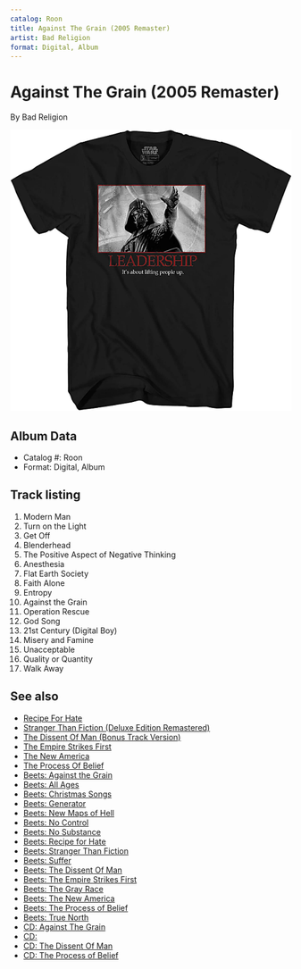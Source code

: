 ```yaml
---
catalog: Roon
title: Against The Grain (2005 Remaster)
artist: Bad Religion
format: Digital, Album
---
```


# Against The Grain (2005 Remaster)

By Bad Religion

![](../../assets/albumcovers/Bad_Religion-Against_The_Grain_2005_Remaster.png)

## Album Data

- Catalog #: Roon
- Format: Digital, Album


## Track listing


1. Modern Man
2. Turn on the Light
3. Get Off
4. Blenderhead
5. The Positive Aspect of Negative Thinking
6. Anesthesia
7. Flat Earth Society
8. Faith Alone
9. Entropy
10. Against the Grain
11. Operation Rescue
12. God Song
13. 21st Century (Digital Boy)
14. Misery and Famine
15. Unacceptable
16. Quality or Quantity
17. Walk Away


## See also

- [Recipe For Hate](Recipe_For_Hate.md)
- [Stranger Than Fiction (Deluxe Edition Remastered)](Stranger_Than_Fiction_Deluxe_Edition_Remastered.md)
- [The Dissent Of Man (Bonus Track Version)](The_Dissent_Of_Man_Bonus_Track_Version.md)
- [The Empire Strikes First](The_Empire_Strikes_First.md)
- [The New America](The_New_America.md)
- [The Process Of Belief](The_Process_Of_Belief.md)
- [Beets: Against the Grain](../../Beets/Bad_Religion/Against_the_Grain.md)
- [Beets: All Ages](../../Beets/Bad_Religion/All_Ages.md)
- [Beets: Christmas Songs](../../Beets/Bad_Religion/Christmas_Songs.md)
- [Beets: Generator](../../Beets/Bad_Religion/Generator.md)
- [Beets: New Maps of Hell](../../Beets/Bad_Religion/New_Maps_of_Hell.md)
- [Beets: No Control](../../Beets/Bad_Religion/No_Control.md)
- [Beets: No Substance](../../Beets/Bad_Religion/No_Substance.md)
- [Beets: Recipe for Hate](../../Beets/Bad_Religion/Recipe_for_Hate.md)
- [Beets: Stranger Than Fiction](../../Beets/Bad_Religion/Stranger_Than_Fiction.md)
- [Beets: Suffer](../../Beets/Bad_Religion/Suffer.md)
- [Beets: The Dissent Of Man](../../Beets/Bad_Religion/The_Dissent_Of_Man.md)
- [Beets: The Empire Strikes First](../../Beets/Bad_Religion/The_Empire_Strikes_First.md)
- [Beets: The Gray Race](../../Beets/Bad_Religion/The_Gray_Race.md)
- [Beets: The New America](../../Beets/Bad_Religion/The_New_America.md)
- [Beets: The Process of Belief](../../Beets/Bad_Religion/The_Process_of_Belief.md)
- [Beets: True North](../../Beets/Bad_Religion/True_North.md)
- [CD: Against The Grain](../../CD/Bad_Religion/Against_The_Grain.md)
- [CD: ](../../CD/Bad_Religion/Bad_Religion.md)
- [CD: The Dissent Of Man](../../CD/Bad_Religion/The_Dissent_Of_Man.md)
- [CD: The Process of Belief](../../CD/Bad_Religion/The_Process_of_Belief.md)
